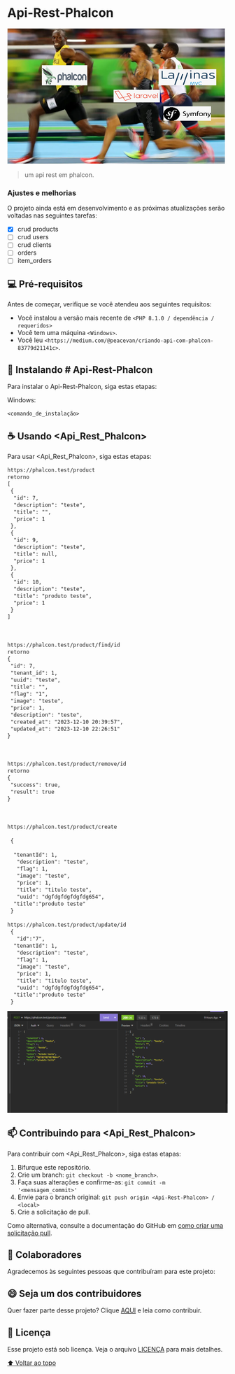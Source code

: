 # Api-Rest-Phalcon


<img src="Pasted image 20231211074620.png" alt="exemplo imagem">


> um api rest em phalcon.

### Ajustes e melhorias

O projeto ainda está em desenvolvimento e as próximas atualizações serão voltadas nas seguintes tarefas:

- [x] crud products
- [ ] crud users
- [ ] crud clients
- [ ] orders
- [ ] item_orders

## 💻 Pré-requisitos

Antes de começar, verifique se você atendeu aos seguintes requisitos:

* Você instalou a versão mais recente de `<PHP 8.1.0 / dependência / requeridos>`
* Você tem uma máquina `<Windows>`. 
* Você leu `<https://medium.com/@peacevan/criando-api-com-phalcon-83779d21141c>`.

## 🚀 Instalando  # Api-Rest-Phalcon

Para instalar o   Api-Rest-Phalcon, siga estas etapas:


Windows:
```
<comando_de_instalação>
```

## ☕ Usando <Api_Rest_Phalcon>

Para usar <Api_Rest_Phalcon>, siga estas etapas:

```
https://phalcon.test/product  
retorno  
[  
 {  
  "id": 7,  
  "description": "teste",  
  "title": "",  
  "price": 1  
 },  
 {  
  "id": 9,  
  "description": "teste",  
  "title": null,  
  "price": 1  
 },  
 {  
  "id": 10,  
  "description": "teste",  
  "title": "produto teste",  
  "price": 1  
 }  
]  
  
  
  
https://phalcon.test/product/find/id  
retorno  
{  
 "id": 7,  
 "tenant_id": 1,  
 "uuid": "teste",  
 "title": "",  
 "flag": "1",  
 "image": "teste",  
 "price": 1,  
 "description": "teste",  
 "created_at": "2023-12-10 20:39:57",  
 "updated_at": "2023-12-10 22:26:51"  
}  
  
    
  
https://phalcon.test/product/remove/id  
retorno   
{  
 "success": true,  
 "result": true  
}  
  
    

https://phalcon.test/product/create  
  
 {  
    
  "tenantId": 1,  
   "description": "teste",  
   "flag": 1,  
   "image": "teste",  
   "price": 1,  
   "title": "titulo teste",  
   "uuid": "dgfdgfdgfdgfdg654",  
  "title":"produto teste"  
 }

https://phalcon.test/product/update/id  
 {  
   "id":"7",  
  "tenantId": 1,  
   "description": "teste",  
   "flag": 1,  
   "image": "teste",  
   "price": 1,  
   "title": "titulo teste",  
   "uuid": "dgfdgfdgfdgfdg654",  
  "title":"produto teste"  
 }
```


<img src="swagger-documetation.png" alt="exemplo imagem">



## 📫 Contribuindo para <Api_Rest_Phalcon>

Para contribuir com <Api_Rest_Phalcon>, siga estas etapas:

1. Bifurque este repositório.
2. Crie um branch: `git checkout -b <nome_branch>`.
3. Faça suas alterações e confirme-as: `git commit -m '<mensagem_commit>'`
4. Envie para o branch original: `git push origin <Api-Rest-Phalcon> / <local>`
5. Crie a solicitação de pull.

Como alternativa, consulte a documentação do GitHub em [como criar uma solicitação pull](https://help.github.com/en/github/collaborating-with-issues-and-pull-requests/creating-a-pull-request).

## 🤝 Colaboradores

Agradecemos às seguintes pessoas que contribuíram para este projeto:

## 😄 Seja um dos contribuidores<br>

Quer fazer parte desse projeto? Clique [AQUI](CONTRIBUTING.md) e leia como contribuir.

## 📝 Licença

Esse projeto está sob licença. Veja o arquivo [LICENÇA](LICENSE.md) para mais detalhes.

[⬆ Voltar ao topo](#nome-do-projeto)<br>
